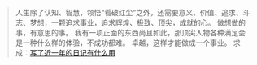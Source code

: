 >人生除了认知、智慧，领悟“看破红尘”之外，还需要意义、价值、追求、斗志、梦想，一颗追求事业，追求辉煌、极致、顶尖，成就的心。
做想做的事，有意思的事。
我有一项正面的东西尚且如此，那顶尖人物各种满足会是一种什么样的体验，不成功都难。
卓越，这样才能做成一个事业。
求成：[写了近一年的日记有什么用](http://www.jianshu.com/p/83f7c547c155)
